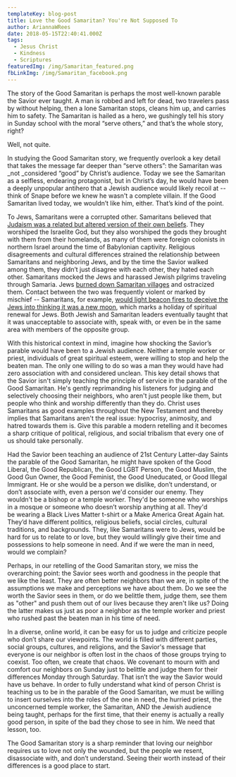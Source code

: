 ```yaml
---
templateKey: blog-post
title: Love the Good Samaritan? You're Not Supposed To
author: AriannaWRees
date: 2018-05-15T22:40:41.000Z
tags:
  - Jesus Christ
  - Kindness
  - Scriptures
featuredImg: /img/Samaritan_featured.png
fbLinkImg: /img/Samaritan_facebook.png
---
```


The story of the Good Samaritan is perhaps the most well-known parable the Savior ever taught. A man is robbed and left for dead, two travelers pass by without helping, then a lone Samaritan stops, cleans him up, and carries him to safety. The Samaritan is hailed as a hero, we gushingly tell his story in Sunday school with the moral “serve others,” and that’s the whole story, right? 


Well, not quite.

In studying the Good Samaritan story, we frequently overlook a key detail that takes the message far deeper than “serve others”: the Samaritan was _not _considered “good” by Christ’s audience. Today we see the Samaritan as a selfless, endearing protagonist, but in Christ’s day, he would have been a deeply unpopular antihero that a Jewish audience would likely recoil at -- think of Snape before we knew he wasn't a complete villain. If the Good Samaritan lived today, we wouldn’t like him, either. That’s kind of the point. 


To Jews, Samaritans were a corrupted other. Samaritans believed that [Judaism was a related but altered version of their own beliefs](https://www.lds.org/scriptures/bd/samaritans?lang=eng&letter=S). They worshiped the Israelite God, but they also worshiped the gods they brought with them from their homelands, as many of them were foreign colonists in northern Israel around the time of Babylonian captivity. Religious disagreements and cultural differences strained the relationship between Samaritans and neighboring Jews, and by the time the Savior walked among them, they didn’t just disagree with each other, they hated each other. Samaritans mocked the Jews and harassed Jewish pilgrims traveling through Samaria. Jews [burned down Samaritan villages](https://www.bibleodyssey.org/en/people/related-articles/samaritans) and ostracized them. Contact between the two was frequently violent or marked by mischief -- Samaritans, for example, [would light beacon fires to deceive the Jews into thinking it was a new moon](http://www.jewishencyclopedia.com/articles/13059-samaritans), which marks a holiday of spiritual renewal for Jews. Both Jewish and Samaritan leaders eventually taught that it was unacceptable to associate with, speak with, or even be in the same area with members of the opposite group. 

With this historical context in mind, imagine how shocking the Savior’s parable would have been to a Jewish audience. Neither a temple worker or priest, individuals of great spiritual esteem, were willing to stop and help the beaten man. The only one willing to do so was a man they would have had zero association with and considered unclean. This key detail shows that the Savior isn't simply teaching the principle of service in the parable of the Good Samaritan. He's gently reprimanding his listeners for judging and selectively choosing their neighbors, who aren't just people like them, but people who think and worship differently than they do. Christ uses Samaritans as good examples throughout the New Testament and thereby implies that Samaritans aren't the real issue: hypocrisy, animosity, and hatred towards them is. Give this parable a modern retelling and it becomes a sharp critique of political, religious, and social tribalism that every one of us should take personally.

Had the Savior been teaching an audience of 21st Century Latter-day Saints the parable of the Good Samaritan, he might have spoken of the Good Liberal, the Good Republican, the Good LGBT Person, the Good Muslim, the Good Gun Owner, the Good Feminist, the Good Uneducated, or Good Illegal Immigrant. He or she would be a person we dislike, don’t understand, or don’t associate with, even a person we'd consider our enemy. They wouldn't be a bishop or a temple worker. They'd be someone who worships in a mosque or someone who doesn’t worship anything at all. They'd be wearing a Black Lives Matter t-shirt or a Make America Great Again hat. They’d have different politics, religious beliefs, social circles, cultural traditions, and backgrounds. They, like Samaritans were to Jews, would be hard for us to relate to or love, but they would willingly give their time and possessions to help someone in need. And if we were the man in need, would we complain? 

Perhaps, in our retelling of the Good Samaritan story, we miss the overarching point: the Savior sees worth and goodness in the people that we like the least. They are often better neighbors than we are, in spite of the assumptions we make and perceptions we have about them. Do we see the worth the Savior sees in them, or do we belittle them, judge them, see them as "other" and push them out of our lives because they aren't like us? Doing the latter makes us just as poor a neighbor as the temple worker and priest who rushed past the beaten man in his time of need. 

In a diverse, online world, it can be easy for us to judge and criticize people who don’t share our viewpoints. The world is filled with different parties, social groups, cultures, and religions, and the Savior's message that everyone is our neighbor is often lost in the chaos of those groups trying to coexist. Too often, we create that chaos. We covenant to mourn with and comfort our neighbors on Sunday just to belittle and judge them for their differences Monday through Saturday. That isn’t the way the Savior would have us behave. In order to fully understand what kind of person Christ is teaching us to be in the parable of the Good Samaritan, we must be willing to insert ourselves into the roles of the one in need, the hurried priest, the unconcerned temple worker, the Samaritan, AND the Jewish audience being taught, perhaps for the first time, that their enemy is actually a really good person, in spite of the bad they chose to see in him. We need that lesson, too.

The Good Samaritan story is a sharp reminder that loving our neighbor requires us to love not only the wounded, but the people we resent, disassociate with, and don’t understand. Seeing their worth instead of their differences is a good place to start. 

